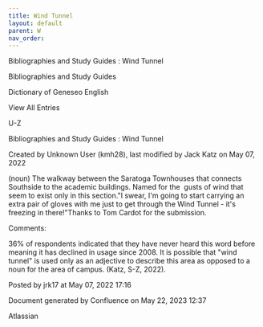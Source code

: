 ```yaml
---
title: Wind Tunnel
layout: default
parent: W
nav_order:
---
```


Bibliographies and Study Guides : Wind Tunnel

Bibliographies and Study Guides

Dictionary of Geneseo English

View All Entries

U-Z

Bibliographies and Study Guides : Wind Tunnel

Created by  Unknown User (kmh28), last modified by  Jack Katz on May 07, 2022

(noun) The walkway between the Saratoga Townhouses that connects Southside to the academic buildings. Named for the  gusts of wind that seem to exist only in this section.&quot;I swear, I'm going to start carrying an extra pair of gloves with me just to get through the Wind Tunnel - it's freezing in there!&quot;Thanks to Tom Cardot for the submission.

Comments:

36% of respondents indicated that they have never heard this word before meaning it has declined in usage since 2008. It is possible that &quot;wind tunnel&quot; is used only as an adjective to describe this area as opposed to a noun for the area of campus. (Katz, S-Z, 2022).

Posted by jrk17 at May 07, 2022 17:16

Document generated by Confluence on May 22, 2023 12:37

Atlassian
